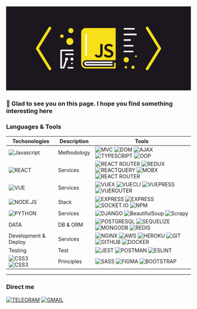 ![Header](https://github.com/dzhem911/dzhem911/blob/main/assets/39.jpeg)

### 👋 Glad to see you on this page. I hope you find something interesting here

### Languages & Tools
| Techonologies                                                                                                                                                            | Description | Tools                                                                                                                                                                                                                                                                                                                                                                                                                                                                                                                  |
|--------------------------------------------------------------------------------------------------------------------------------------------------------------------------|-------------|------------------------------------------------------------------------------------------------------------------------------------------------------------------------------------------------------------------------------------------------------------------------------------------------------------------------------------------------------------------------------------------------------------------------------------------------------------------------------------------------------------------------|
| ![Javascript](https://img.shields.io/badge/-JAVASCRIPT-090909?style=for-the-badge&logo=JAVASCRIPT)                                                                       | Methodology | ![MVC](https://img.shields.io/badge/-MVC-181818) ![DOM](https://img.shields.io/badge/-DOM-181818) ![AJAX](https://img.shields.io/badge/-AJAX-181818) ![TYPESCRIPT](https://img.shields.io/badge/-TYPESCRIPT-181818) ![OOP](https://img.shields.io/badge/-OOP-181818)                                                                                                                                                                                                                                                   |  
| ![REACT](https://img.shields.io/badge/-REACT-090909?style=for-the-badge&logo=REACT)                                                                                      | Services    | ![REACT ROUTER](https://img.shields.io/badge/-REACT&nbsp;ROUTER-090909?style=for-the-badge&logo=REACTROUTER) ![REDUX](https://img.shields.io/badge/-REDUX-090909?style=for-the-badge&logo=REDUX) ![REACTQUERY](https://img.shields.io/badge/-REACTQUERY-090909?style=for-the-badge&logo=REACTQUERY) ![MOBX](https://img.shields.io/badge/-MOBX-090909?style=for-the-badge&logo=MOBX) ![REACT ROUTER](https://img.shields.io/badge/-REACT&nbsp;NATIVE-090909?style=for-the-badge&logo=REACT)                            | 
| ![VUE](https://img.shields.io/badge/-VUE-090909?style=for-the-badge&logo=VUE.JS)                                                                                         | Services    | ![VUEX](https://img.shields.io/badge/-VUEX-090909) ![VUECLI](https://img.shields.io/badge/-VUE&nbsp;CLI-090909) ![VUEPRESS](https://img.shields.io/badge/-VUE&nbsp;PRESS-090909) ![VUEROUTER](https://img.shields.io/badge/-VUE&nbsp;ROUTER-090909)                                                                                                                                                                                                                                                                    |
| ![NODE.JS](https://img.shields.io/badge/-NODE.JS-090909?style=for-the-badge&logo=NODE.JS)                                                                                | Stack       | ![EXPRESS](https://img.shields.io/badge/-EXPRESS-090909?style=for-the-badge&logo=express) ![EXPRESS](https://img.shields.io/badge/-JS&nbsp;PASSPORT-090909?style=for-the-badge&logo=JSPASSPORT) ![SOCKET.IO](https://img.shields.io/badge/-SOCKET.IO-090909?style=for-the-badge&logo=SOCKET.IO) ![NPM](https://img.shields.io/badge/-NPM-090909?style=for-the-badge&logo=NPM)                                                                                                                                          |
| ![PYTHON](https://img.shields.io/badge/-PYTHON-090909?style=for-the-badge&logo=PYTHON)                                                                                   | Services    | ![DJANGO](https://img.shields.io/badge/-DJANGO-090909?style=for-the-badge&logo=DJANGO) ![BeautifulSoup](https://img.shields.io/badge/-BeautifulSoup-090909?style=for-the-badge&logo=BeautifulSoup) ![Scrapy](https://img.shields.io/badge/-Scrapy-090909?style=for-the-badge&logo=Scrapy)                                                                                                                                                                                                                              |
| DATA                                                                                                                                                                     | DB & ORM    | ![POSTGRESQL](https://img.shields.io/badge/-POSTGRESQL-090909?style=for-the-badge&logo=POSTGRESQL) ![SEQUELIZE](https://img.shields.io/badge/-SEQUELIZE-090909?style=for-the-badge&logo=SEQUELIZE) ![MONGODB](https://img.shields.io/badge/-MONGODB-090909?style=for-the-badge&logo=MONGODB) ![REDIS](https://img.shields.io/badge/-REDIS-090909?style=for-the-badge&logo=REDIS)                                                                                                                                       |
| Development & Deploy                                                                                                                                                     | Services    | ![NGINX](https://img.shields.io/badge/-NGINX-090909?style=for-the-badge&logo=NGINX) ![AWS](https://img.shields.io/badge/-AWS-090909?style=for-the-badge&logo=AMAZON) ![HEROKU](https://img.shields.io/badge/-HEROKU-090909?style=for-the-badge&logo=HEROKU) ![GIT](https://img.shields.io/badge/-GIT-090909?style=for-the-badge&logo=GIT) ![GITHUB](https://img.shields.io/badge/-GITHUB-090909?style=for-the-badge&logo=GITHUB) ![DOCKER](https://img.shields.io/badge/-DOCKER-090909?style=for-the-badge&logo=DOCKER) |
| Testing                                                                                                                                                                  | Test        | ![JEST](https://img.shields.io/badge/-JEST-090909?style=for-the-badge&logo=jest) ![POSTMAN](https://img.shields.io/badge/-POSTMAN-090909?style=for-the-badge&logo=POSTMAN) ![ESLINT](https://img.shields.io/badge/-ESLINT-090909?style=for-the-badge&logo=ESLINT)                                                                                                                                                                                                                           |
| ![CSS3](https://img.shields.io/badge/-CSS3-090909?style=for-the-badge&logo=CSS3) <br/>![CSS3](https://img.shields.io/badge/-HTML5-090909?style=for-the-badge&logo=HTML5) | Principles  | ![SASS](https://img.shields.io/badge/-SASS-090909?style=for-the-badge&logo=SASS) ![FIGMA](https://img.shields.io/badge/-FIGMA-090909?style=for-the-badge&logo=FIGMA) ![BOOTSTRAP](https://img.shields.io/badge/-BOOTSTRAP-090909?style=for-the-badge&logo=BOOTSTRAP)                                                                                                                                                                                                                                                   |

---
### Direct me
[![TELEGRAM](https://img.shields.io/badge/-TELEGRAM-090909?style=for-the-badge&logo=telegram)](https://t.me/BlackMacintosh) [![GMAIL](https://img.shields.io/badge/-GMAIL-090909?style=for-the-badge&logo=gmail)](dzhemal911@gmail.com)




<!--
**dzhem911/dzhem911** is a ✨ _special_ ✨ repository because its `README.md` (this file) appears on your GitHub profile.

Here are some ideas to get you started:

- 🔭 I’m currently working on ...
- 🌱 I’m currently learning ...
- 👯 I’m looking to collaborate on ...
- 🤔 I’m looking for help with ...
- 💬 Ask me about ...
- 📫 How to reach me: ...
- 😄 Pronouns: ...
- ⚡ Fun fact: ...
-->
